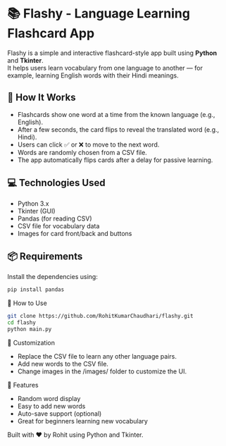 # 📚 Flashy - Language Learning Flashcard App

Flashy is a simple and interactive flashcard-style app built using **Python** and **Tkinter**.  
It helps users learn vocabulary from one language to another — for example, learning English words with their Hindi meanings.

## 🧠 How It Works

- Flashcards show one word at a time from the known language (e.g., English).
- After a few seconds, the card flips to reveal the translated word (e.g., Hindi).
- Users can click ✅ or ❌ to move to the next word.
- Words are randomly chosen from a CSV file.
- The app automatically flips cards after a delay for passive learning.

## 💻 Technologies Used

- Python 3.x
- Tkinter (GUI)
- Pandas (for reading CSV)
- CSV file for vocabulary data
- Images for card front/back and buttons

## 📦 Requirements

Install the dependencies using:

```bash
pip install pandas
```
📄 How to Use  
```bash  
git clone https://github.com/RohitKumarChaudhari/flashy.git
cd flashy
python main.py
```

📝 Customization  
- Replace the CSV file to learn any other language pairs.
- Add new words to the CSV file.
- Change images in the /images/ folder to customize the UI.

🎯 Features  
- Random word display
- Easy to add new words
- Auto-save support (optional)
- Great for beginners learning new vocabulary

Built with ❤️ by Rohit using Python and Tkinter.

